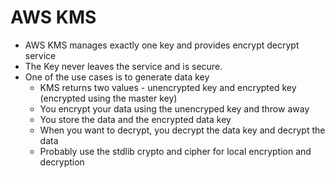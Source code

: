 # AWS KMS
* AWS KMS manages exactly one key and provides encrypt decrypt service
* The Key never leaves the service and is secure.
* One of the use cases is to generate data key
  * KMS returns two values - unencrypted key and encrypted key (encrypted using the master key)
  * You encrypt your data using the unencryped key and throw away
  * You store the data and the encrypted data key
  * When you want to decrypt, you decrypt the data key and decrypt the data
  * Probably use the stdlib crypto and cipher for local encryption and decryption
